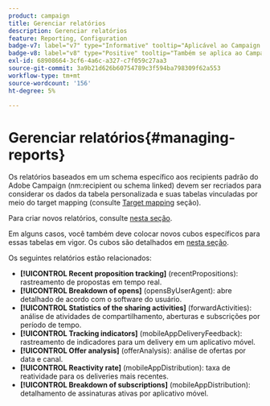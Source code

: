 ```yaml
---
product: campaign
title: Gerenciar relatórios
description: Gerenciar relatórios
feature: Reporting, Configuration
badge-v7: label="v7" type="Informative" tooltip="Aplicável ao Campaign Classic v7"
badge-v8: label="v8" type="Positive" tooltip="Também se aplica ao Campaign v8"
exl-id: 68908664-3cf6-4a6c-a327-c7f059c27aa3
source-git-commit: 3a9b21d626b60754789c3f594ba798309f62a553
workflow-type: tm+mt
source-wordcount: '156'
ht-degree: 5%

---
```


# Gerenciar relatórios{#managing-reports}



Os relatórios baseados em um schema específico aos recipients padrão do Adobe Campaign (nm:recipient ou schema linked) devem ser recriados para considerar os dados da tabela personalizada e suas tabelas vinculadas por meio do target mapping (consulte [Target mapping](../../configuration/using/target-mapping.md) seção).

Para criar novos relatórios, consulte [nesta seção](../../reporting/using/about-reports-creation-in-campaign.md).

Em alguns casos, você também deve colocar novos cubos específicos para essas tabelas em vigor. Os cubos são detalhados em [nesta seção](../../reporting/using/ac-cubes.md).

Os seguintes relatórios estão relacionados:

* **[!UICONTROL Recent proposition tracking]** (recentPropositions): rastreamento de propostas em tempo real.
* **[!UICONTROL Breakdown of opens]** (opensByUserAgent): abre detalhado de acordo com o software do usuário.
* **[!UICONTROL Statistics of the sharing activities]** (forwardActivities): análise de atividades de compartilhamento, aberturas e subscrições por período de tempo.
* **[!UICONTROL Tracking indicators]** (mobileAppDeliveryFeedback): rastreamento de indicadores para um delivery em um aplicativo móvel.
* **[!UICONTROL Offer analysis]** (offerAnalysis): análise de ofertas por data e canal.
* **[!UICONTROL Reactivity rate]** (mobileAppDistribution): taxa de reatividade para os deliveries mais recentes.
* **[!UICONTROL Breakdown of subscriptions]** (mobileAppDistribution): detalhamento de assinaturas ativas por aplicativo móvel.
